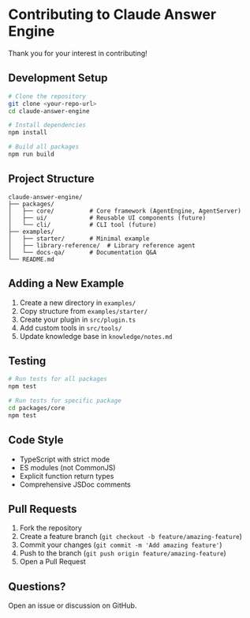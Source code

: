 # Contributing to Claude Answer Engine

Thank you for your interest in contributing!

## Development Setup

```bash
# Clone the repository
git clone <your-repo-url>
cd claude-answer-engine

# Install dependencies
npm install

# Build all packages
npm run build
```

## Project Structure

```
claude-answer-engine/
├── packages/
│   ├── core/          # Core framework (AgentEngine, AgentServer)
│   ├── ui/            # Reusable UI components (future)
│   └── cli/           # CLI tool (future)
├── examples/
│   ├── starter/       # Minimal example
│   ├── library-reference/  # Library reference agent
│   └── docs-qa/       # Documentation Q&A
└── README.md
```

## Adding a New Example

1. Create a new directory in `examples/`
2. Copy structure from `examples/starter/`
3. Create your plugin in `src/plugin.ts`
4. Add custom tools in `src/tools/`
5. Update knowledge base in `knowledge/notes.md`

## Testing

```bash
# Run tests for all packages
npm test

# Run tests for specific package
cd packages/core
npm test
```

## Code Style

- TypeScript with strict mode
- ES modules (not CommonJS)
- Explicit function return types
- Comprehensive JSDoc comments

## Pull Requests

1. Fork the repository
2. Create a feature branch (`git checkout -b feature/amazing-feature`)
3. Commit your changes (`git commit -m 'Add amazing feature'`)
4. Push to the branch (`git push origin feature/amazing-feature`)
5. Open a Pull Request

## Questions?

Open an issue or discussion on GitHub.
